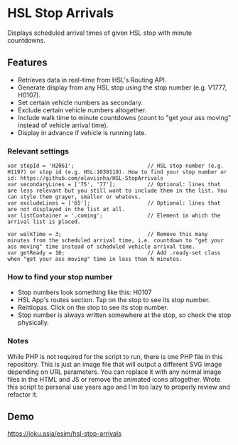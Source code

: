 # HSL Stop Arrivals

Displays scheduled arrival times of given HSL stop with minute countdowns.

## Features
- Retrieves data in real-time from HSL's Routing API.
- Generate display from any HSL stop using the stop number (e.g. V1777, H0107).
- Set certain vehicle numbers as secondary.
- Exclude certain vehicle numbers altogether.
- Include walk time to minute countdowns (count to "get your ass moving" instead of vehicle arrival time).
- Display in advance if vehicle is running late.

### Relevant settings
```
var stopId = 'H2061';                       // HSL stop number (e.g. H1197) or stop id (e.g. HSL:1030119). How to find your stop number or id: https://github.com/olaviinha/HSL-StopArrivals
var secondaryLines = ['75', '77'];          // Optional: lines that are less relevant but you still want to include them in the list. You can style them grayer, smaller or whatevs.
var excludeLines = ['65'];                  // Optional: lines that are not displayed in the list at all.
var listContainer = '.coming';              // Element in which the arrival list is placed.

var walkTime = 3;                           // Remove this many minutes from the scheduled arrival time, i.e. countdown to "get your ass moving" time instead of scheduled vehicle arrival time.
var getReady = 10;                          // Add .ready-set class when "get your ass moving" time in less than N minutes.
```

### How to find your stop number

- Stop numbers look something like this: H0107
- HSL App's routes section. Tap on the stop to see its stop number.
- Reittiopas. Click on the stop to see its stop number.
- Stop number is always written somewhere at the stop, so check the stop physically.

### Notes

While PHP is not required for the script to run, there is one PHP file in this repository. This is just an image file that will output a different SVG image depending on URL parameters. You can replace it with any normal image files in the HTML and JS or remove the animated icons altogether. Wrote this script to personal use years ago and I'm too lazy to properly review and refactor it.

## Demo

https://joku.asia/esim/hsl-stop-arrivals
